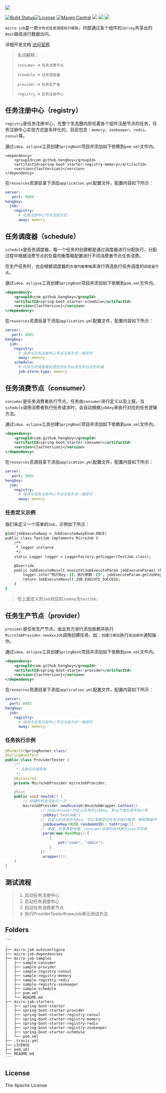 ![](http://job.yuqiyu.com/svgs/logo.svg)

[![Build Status](https://travis-ci.org/hengboy/spring-boot-micro-job.svg?branch=master)](https://travis-ci.org/hengboy/spring-boot-micro-job)[![License](https://img.shields.io/badge/License-Apache%202.0-green.svg)](https://github.com/weibocom/motan/blob/master/LICENSE) [![Maven Central](https://img.shields.io/maven-central/v/com.github.hengboy/spring-boot-starter.svg?label=Maven%20Central)](https://search.maven.org/search?q=g:%22com.github.hengboy%22%20AND%20a:%22spring-boot-starter%22) ![](https://img.shields.io/badge/JDK-1.8+-green.svg) ![](https://img.shields.io/badge/SpringBoot-1.4+_1.5+_2.0+-green.svg) [![](http://job.yuqiyu.com/svgs/english.svg)](README.md)

`micro-job`是一款`分布式任务调度执行框架`，内部通过各个组件的`Jersey`共享出的`Rest`路径进行数据访问。

详细开发文档 [访问官网](http://job.yuqiyu.com/#/) 

> 名词解释：
>
> `consumer` -> `任务消费节点`
>
> `schedule` -> `任务调度器`
>
> `provider` -> `任务生产者`
>
> `registry` -> `任务注册中心`

## 任务注册中心（registry）

`registry`是任务注册中心，在整个生态圈内担任着各个组件注册节点的任务，任务注册中心实现方式是多样化的，目前包含：`memory`、`zookeeper`、`redis`、`consul`等。

通过`idea、eclipse`工具创建`SpringBoot`项目并添加如下依赖到`pom.xml`文件内。

```
<dependency>
    <groupId>com.github.hengboy</groupId>
	<artifactId>spring-boot-starter-registry-memory</artifactId>
	<version>{lastVersion}</version>
</dependency>
```

在`resources`资源目录下添加`application.yml`配置文件，配置内容如下所示：

```yaml
server:
   port: 9000
hengboy:
  job:
    registry:
      # 任务注册中心节点注册方式
      away: memory
```



## 任务调度器（schedule）

`schedule`是任务调度器，每一个任务的创建都是通过调度器进行分配执行，分配过程中根据消费节点的负载均衡策略配置进行不同消费者节点任务消费。

在生产任务时，也会根据调度器的`负载均衡策略`来进行筛选执行任务调度的`调度器节点`。

通过`idea、eclipse`工具创建`SpringBoot`项目并添加如下依赖到`pom.xml`文件内。

```xml
<dependency>
    <groupId>com.github.hengboy</groupId>
    <artifactId>spring-boot-starter-schedule</artifactId>
    <version>{lastVersion}</version>
</dependency>
```

在`resources`资源目录下添加`application.yml`配置文件，配置内容如下所示：

```yaml
server:
   port: 8081
hengboy:
  job:
    registry:
      # 保持与任务注册中心节点注册方式一致即可
      away: memory
    schedule:
      # 内存方式调度器处理任务队列以及任务日志的存储
      job-store-type: memory  
```



## 任务消费节点（consumer）

`consumer`是任务消费者执行节点，任务由`consumer`进行定义以及上报，当`schedule`调用消费者执行任务请求时，会自动根据`jobKey`来执行对应的任务逻辑方法。

通过`idea、eclipse`工具创建`SpringBoot`项目并添加如下依赖到`pom.xml`文件内。

```xml
<dependency>
	<groupId>com.github.hengboy</groupId>
	<artifactId>spring-boot-starter-consumer</artifactId>
	<version>{lastVersion}</version>
</dependency>
```

在`resources`资源目录下添加`application.yml`配置文件，配置内容如下所示：

```yaml
server:
   port: 8082
hengboy:
  job:
    registry:
      # 保持与任务注册中心节点注册方式一致即可
      away: memory
```

### 任务定义示例

我们来定义一个简单的`Job`，示例如下所示：

```j
@Job(jobExecuteAway = JobExecuteAwayEnum.ONCE)
public class TestJob implements MicroJob {
    /**
     * logger instance
     */
    static Logger logger = LoggerFactory.getLogger(TestJob.class);

    @Override
    public JobExecuteResult execute(JobExecuteParam jobExecuteParam) throws JobException {
        logger.info("执行Key：{}，执行参数：{}", jobExecuteParam.getJobKey(), jobExecuteParam.getJsonParam());
        return JobExecuteResult.JOB_EXECUTE_SUCCESS;
    }
}
```

> 在上面定义的`Job`对应的`JobKey`为`testJob`.



## 任务生产节点（provider）

`provider`是任务生产节点，由业务方进行添加依赖并执行`MicroJobProvider.newXxxJob`调用创建任务，如：`创建订单后`执行`发送邮件`通知操作。

通过`idea、eclipse`工具创建`SpringBoot`项目并添加如下依赖到`pom.xml`文件内。

```xml
<dependency>
	<groupId>com.github.hengboy</groupId>
	<artifactId>spring-boot-starter-provider</artifactId>
	<version>{lastVersion}</version>
</dependency>
```

在`resources`资源目录下添加`application.yml`配置文件，配置内容如下所示：

```yaml
server:
  port: 8083
hengboy:
  job:
    registry:
      # 保持与任务注册中心节点注册方式一致即可
      away: memory
```

### 任务执行示例

```java
@RunWith(SpringRunner.class)
@SpringBootTest
public class ProviderTester {
    /**
     * 注册任务提供者
     */
    @Autowired
    private MicroJobProvider microJobProvider;

    @Test
    public void newJob() {
        // 创建的任务仅执行一次
        microJobProvider.newOnceJob(OnceJobWrapper.Context()
                // 对应consumer内定义任务的jobKey，默认为类名首字母小写
                .jobKey("testJob")
                // 自定义的任务队列key，可以准确定位任务并操作暂停、删除等操作
                .jobQueueKey(UUID.randomUUID().toString())
                // 参数，任意类型参数，consumer消费时会转换为json字符串
                .param(new HashMap() {
                    {
                        put("name", "admin");
                    }
                })
                .wrapper());
    }
}
```



## 测试流程

> 1. 启动任务注册中心
> 2. 启动任务调度中心
> 3. 启动任务消费者节点
> 4. 执行ProviderTester#newJob单元测试方法

## Folders

```
​```
.
├── micro-job-autoconfigure
├── micro-job-dependencies
├── micro-job-samples
│   ├── sample-consumer
│   ├── sample-provider
│   ├── sample-registry-consul
│   ├── sample-registry-memory
│   ├── sample-registry-redis
│   ├── sample-registry-zookeeper
│   ├── sample-schedule
│   ├── pom.xml
│   └── README.md
├── micro-job-starters
│   ├── spring-boot-starter
│   ├── spring-boot-starter-provider
│   ├── spring-boot-starter-registry-consul
│   ├── spring-boot-starter-registry-memory
│   ├── spring-boot-starter-registry-redis
│   ├── spring-boot-starter-registry-zookeeper
│   ├── spring-boot-starter-schedule
│   └── pom.xml
├── .travis.yml
├── LICENSE
├── pom.xml
└── README.md
​```
```

## License

The Apache License
